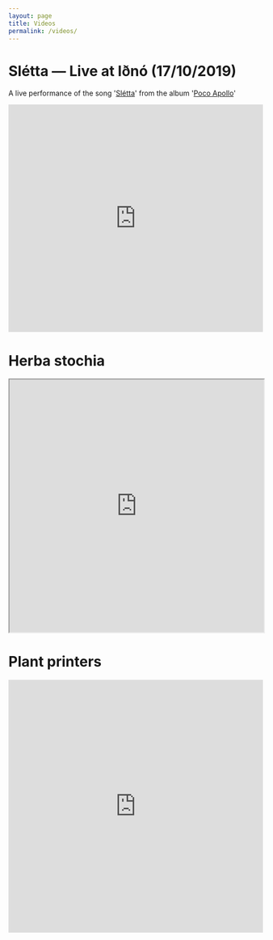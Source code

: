```yaml
---
layout: page
title: Videos
permalink: /videos/
---
```


Slétta — Live at Iðnó (17/10/2019)
===
A live performance of the song '[Slétta](https://open.spotify.com/track/51qtF5dummWOETjBxtgXA4?si=DdAjipf9RWCBRFhpIaxg4w)' from the album '[Poco Apollo](https://open.spotify.com/album/4oa5FtrOBLoW6YUC7atvaK?si=pSh8tensQrKrP6gDlKdiYA)'
<iframe src="https://player.vimeo.com/video/395581024" width="100%" height="450px" frameborder="0" allow="autoplay; fullscreen" allowfullscreen></iframe>

Herba stochia
===
<iframe width="100%" height="500" src="https://www.youtube.com/embed/2kpfFKTfzjs" allowfullscreen=""></iframe>

Plant printers
===
<iframe width="100%" height="500" src="https://www.youtube.com/embed/9kzCobdVs-g" frameborder="0" allow="accelerometer; autoplay; encrypted-media; gyroscope; picture-in-picture" allowfullscreen=""></iframe>